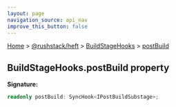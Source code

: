 ```yaml
---
layout: page
navigation_source: api_nav
improve_this_button: false
---
```



[Home](./index.md) &gt; [@rushstack/heft](./heft.md) &gt; [BuildStageHooks](./heft.buildstagehooks.md) &gt; [postBuild](./heft.buildstagehooks.postbuild.md)

## BuildStageHooks.postBuild property

<b>Signature:</b>

```typescript
readonly postBuild: SyncHook<IPostBuildSubstage>;
```
